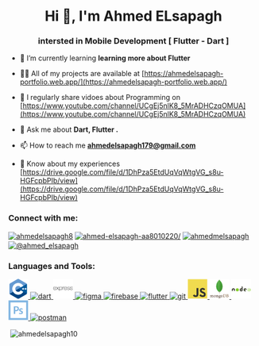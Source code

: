 <h1 align="center">Hi 👋, I'm Ahmed ELsapagh</h1>
<h3 align="center">intersted in Mobile Development [ Flutter - Dart ]</h3>

- 🌱 I’m currently learning **learning more about Flutter**

- 👨‍💻 All of my projects are available at [https://ahmedelsapagh-portfolio.web.app/](https://ahmedelsapagh-portfolio.web.app/)

- 📝 I regularly share vidoes about Programming on [https://www.youtube.com/channel/UCgEj5nlK8_5MrADHCzqOMUA](https://www.youtube.com/channel/UCgEj5nlK8_5MrADHCzqOMUA)

- 💬 Ask me about **Dart, Flutter .**

- 📫 How to reach me **ahmedelsapagh179@gmail.com**

- 📄 Know about my experiences [https://drive.google.com/file/d/1DhPza5EtdUqVqWtgVG_s8u-HGFcpbPIb/view](https://drive.google.com/file/d/1DhPza5EtdUqVqWtgVG_s8u-HGFcpbPIb/view)

<h3 align="left">Connect with me:</h3>
<p align="left">
<a href="https://twitter.com/ahmedelsapagh8" target="blank"><img align="center" src="https://raw.githubusercontent.com/rahuldkjain/github-profile-readme-generator/master/src/images/icons/Social/twitter.svg" alt="ahmedelsapagh8" height="30" width="40" /></a>
<a href="https://linkedin.com/in/ahmed-elsapagh-aa8010220/" target="blank"><img align="center" src="https://raw.githubusercontent.com/rahuldkjain/github-profile-readme-generator/master/src/images/icons/Social/linked-in-alt.svg" alt="ahmed-elsapagh-aa8010220/" height="30" width="40" /></a>
<a href="https://fb.com/ahmedmelsapagh" target="blank"><img align="center" src="https://raw.githubusercontent.com/rahuldkjain/github-profile-readme-generator/master/src/images/icons/Social/facebook.svg" alt="ahmedmelsapagh" height="30" width="40" /></a>
<a href="https://www.youtube.com/channel/UCgEj5nlK8_5MrADHCzqOMUA" target="blank"><img align="center" src="https://raw.githubusercontent.com/rahuldkjain/github-profile-readme-generator/master/src/images/icons/Social/youtube.svg" alt="@ahmed_elsapagh" height="30" width="40" /></a>
</p>

<h3 align="left">Languages and Tools:</h3>
<p align="left"> <a href="https://www.w3schools.com/cpp/" target="_blank" rel="noreferrer"> <img src="https://raw.githubusercontent.com/devicons/devicon/master/icons/cplusplus/cplusplus-original.svg" alt="cplusplus" width="40" height="40"/> </a> <a href="https://dart.dev" target="_blank" rel="noreferrer"> <img src="https://www.vectorlogo.zone/logos/dartlang/dartlang-icon.svg" alt="dart" width="40" height="40"/> </a> <a href="https://expressjs.com" target="_blank" rel="noreferrer"> <img src="https://raw.githubusercontent.com/devicons/devicon/master/icons/express/express-original-wordmark.svg" alt="express" width="40" height="40"/> </a> <a href="https://www.figma.com/" target="_blank" rel="noreferrer"> <img src="https://www.vectorlogo.zone/logos/figma/figma-icon.svg" alt="figma" width="40" height="40"/> </a> <a href="https://firebase.google.com/" target="_blank" rel="noreferrer"> <img src="https://www.vectorlogo.zone/logos/firebase/firebase-icon.svg" alt="firebase" width="40" height="40"/> </a> <a href="https://flutter.dev" target="_blank" rel="noreferrer"> <img src="https://www.vectorlogo.zone/logos/flutterio/flutterio-icon.svg" alt="flutter" width="40" height="40"/> </a> <a href="https://git-scm.com/" target="_blank" rel="noreferrer"> <img src="https://www.vectorlogo.zone/logos/git-scm/git-scm-icon.svg" alt="git" width="40" height="40"/> </a> <a href="https://developer.mozilla.org/en-US/docs/Web/JavaScript" target="_blank" rel="noreferrer"> <img src="https://raw.githubusercontent.com/devicons/devicon/master/icons/javascript/javascript-original.svg" alt="javascript" width="40" height="40"/> </a> <a href="https://www.mongodb.com/" target="_blank" rel="noreferrer"> <img src="https://raw.githubusercontent.com/devicons/devicon/master/icons/mongodb/mongodb-original-wordmark.svg" alt="mongodb" width="40" height="40"/> </a> <a href="https://nodejs.org" target="_blank" rel="noreferrer"> <img src="https://raw.githubusercontent.com/devicons/devicon/master/icons/nodejs/nodejs-original-wordmark.svg" alt="nodejs" width="40" height="40"/> </a> <a href="https://www.photoshop.com/en" target="_blank" rel="noreferrer"> <img src="https://raw.githubusercontent.com/devicons/devicon/master/icons/photoshop/photoshop-line.svg" alt="photoshop" width="40" height="40"/> </a> <a href="https://postman.com" target="_blank" rel="noreferrer"> <img src="https://www.vectorlogo.zone/logos/getpostman/getpostman-icon.svg" alt="postman" width="40" height="40"/> </a> </p>

<p>&nbsp;<img align="center" src="https://github-readme-stats.vercel.app/api?username=ahmedelsapagh10&show_icons=true&locale=en" alt="ahmedelsapagh10" /></p>
